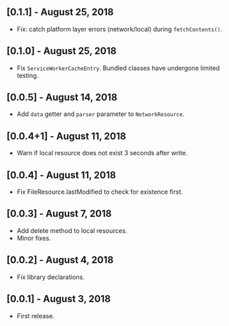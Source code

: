 ## [0.1.1] - August 25, 2018

* Fix: catch platform layer errors (network/local) during `fetchContents()`.

## [0.1.0] - August 25, 2018

* Fix `ServiceWorkerCacheEntry`. Bundled classes have undergone limited testing.

## [0.0.5] - August 14, 2018

* Add `data` getter and `parser` parameter to `NetworkResource`.

## [0.0.4+1] - August 11, 2018

* Warn if local resource does not exist 3 seconds after write.

## [0.0.4] - August 11, 2018

* Fix FileResource.lastModified to check for existence first.

## [0.0.3] - August 7, 2018

* Add delete method to local resources.
* Minor fixes.

## [0.0.2] - August 4, 2018

* Fix library declarations.

## [0.0.1] - August 3, 2018

* First release.
